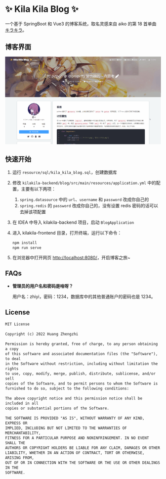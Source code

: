 # ✨ Kila Kila Blog ✨
一个基于 SpringBoot 和 Vue3 的博客系统，取名灵感来自 aiko 的第 18 首单曲 [キラキラ](https://www.youtube.com/watch?v=S0bXDRY1DGM)。

## 博客界面
![文章详情](resource/images/博客界面.gif)

## 快速开始
1. 运行 `resource/sql/kila_kila_blog.sql`，创建数据库
2. 修改 `kilakila-backend/blog/src/main/resources/application.yml` 中的配置，主要有以下两项：
   1. `spring.datasource` 中的 `url`、`username` 和 `password` 改成你自己的
   2. `spring.redis` 的 `password` 改成你自己的，没有设置 redis 密码的话可以去掉该项配置

3. 在 IDEA 中导入 kilakila-backend 项目，启动 `BlogApplication`
4. 进入 kilakila-frontend 目录，打开终端，运行以下命令：
   ```shell
   npm install
   npm run serve
   ```
5. 在浏览器中打开网页 [http://localhost:8080/](http://localhost:8080/)，开启博客之旅~

## FAQs
* **管理员的用户名和密码是啥呀？**

    用户名：zhiyi，密码：1234，数据库中的其他普通账户的密码也是 1234。


## License
```
MIT License

Copyright (c) 2022 Huang Zhengzhi

Permission is hereby granted, free of charge, to any person obtaining a copy
of this software and associated documentation files (the "Software"), to deal
in the Software without restriction, including without limitation the rights
to use, copy, modify, merge, publish, distribute, sublicense, and/or sell
copies of the Software, and to permit persons to whom the Software is
furnished to do so, subject to the following conditions:

The above copyright notice and this permission notice shall be included in all
copies or substantial portions of the Software.

THE SOFTWARE IS PROVIDED "AS IS", WITHOUT WARRANTY OF ANY KIND, EXPRESS OR
IMPLIED, INCLUDING BUT NOT LIMITED TO THE WARRANTIES OF MERCHANTABILITY,
FITNESS FOR A PARTICULAR PURPOSE AND NONINFRINGEMENT. IN NO EVENT SHALL THE
AUTHORS OR COPYRIGHT HOLDERS BE LIABLE FOR ANY CLAIM, DAMAGES OR OTHER
LIABILITY, WHETHER IN AN ACTION OF CONTRACT, TORT OR OTHERWISE, ARISING FROM,
OUT OF OR IN CONNECTION WITH THE SOFTWARE OR THE USE OR OTHER DEALINGS IN THE
SOFTWARE.
```